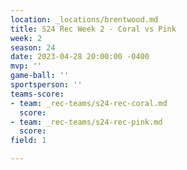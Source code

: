 ```yaml
---
location: _locations/brentwood.md
title: S24 Rec Week 2 - Coral vs Pink
week: 2
season: 24
date: 2023-04-28 20:00:00 -0400
mvp: ''
game-ball: ''
sportsperson: ''
teams-score:
- team: _rec-teams/s24-rec-coral.md
  score: 
- team: _rec-teams/s24-rec-pink.md
  score: 
field: 1

---
```

